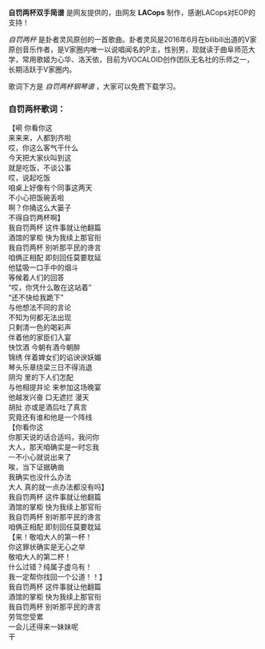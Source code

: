 

**自罚两杯双手简谱** 是网友提供的，由网友 **LACops** 制作，感谢LACops对EOP的支持！

_自罚两杯_
是卦者灵风原创的一首歌曲。卦者灵风是2016年6月在bilibili出道的V家原创音乐作者，是V家圈内唯一以说唱闻名的P主，性别男，现就读于曲阜师范大学，常用歌姬为心华、洛天依，目前为VOCALOID创作团队无名社的乐师之一，长期活跃于V家圈内。

歌词下方是 _自罚两杯钢琴谱_ ，大家可以免费下载学习。

### 自罚两杯歌词：

【嗬 你看你这  
来来来，人都到齐啦  
哎，你这么客气干什么  
今天把大家伙叫到这  
就是吃饭，不谈公事  
哎，说起吃饭  
咱桌上好像有个同事这两天  
不小心把饭碗丢啦  
啊？你捅这么大篓子  
不得自罚两杯啊】  
我自罚两杯 这件事就让他翻篇  
酒馆的掌柜 快为我续上那官衔  
我自罚两杯 别听那平民的谗言  
咱俩正相配 即刻回任莫要耽延  
他猛吸一口手中的烟斗  
等候着人们的回答  
“哎，你凭什么敢在这站着”  
“还不快给我跪下”  
与他想法不同的言论  
不知为何都无法出现  
只剩清一色的喝彩声  
伴着他的家臣们入宴  
快饮酒 今朝有酒今朝醉  
锦绣 伴着婢女们的谄谀谀妖媚  
琴头乐章绕梁三日不得消退  
阴沟 里的下人们怎配  
与他相提并论 来参加这场晚宴  
他越发兴奋 口无遮拦 漫天  
胡扯 亦或是酒后吐了真言  
究竟还有谁和他是一个阵线  
【你看你这  
你那天说的话合适吗，我问你  
大人，那天咱确实是一时忘我  
一不小心就说出来了  
唉，当下证据确凿  
我确实也没什么办法  
大人 真的就一点办法都没有吗】  
我自罚两杯 这件事就让他翻篇  
酒馆的掌柜 快为我续上那官衔  
我自罚两杯 别听那平民的谗言  
咱俩正相配 即刻回任莫要耽延  
【来！敬咱大人的第一杯！  
你这罪状确实是无心之举  
敬咱大人的第二杯！  
什么过错？纯属子虚乌有！  
我一定帮你找回一个公道！！】  
我自罚两杯 这件事就让他翻篇  
酒馆的掌柜 快为我续上那官衔  
我自罚两杯 别听那平民的谗言  
劳驾您受累  
一会儿还得来一妹妹呢  
干

